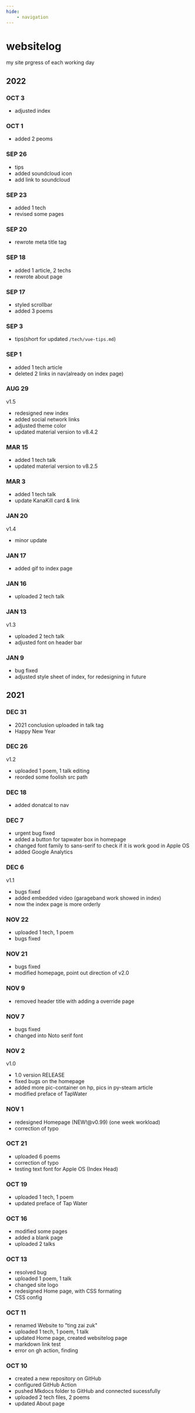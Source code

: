 ```yaml
---
hide:   
    - navigation
---
```


# websitelog

my site prgress of each working day

## 2022

### OCT 3
- adjusted index
### OCT 1
- added 2 peoms
### SEP 26
- tips
- added soundcloud icon
- add link to soundcloud
### SEP 23
- added 1 tech
- revised some pages
### SEP 20
- rewrote meta title tag
### SEP 18
- added 1 article, 2 techs
- rewrote about page
### SEP 17
- styled scrollbar
- added 3 poems
### SEP 3
- tips(short for updated `/tech/vue-tips.md`)
### SEP 1
- added 1 tech article
- deleted 2 links in nav(already on index page)
### AUG 29
v1.5
- redesigned new index
- added social network links
- adjusted theme color
- updated material version to v8.4.2

### MAR 15

- added 1 tech talk
- updated material version to v8.2.5

### MAR 3

- added 1 tech talk
- update KanaKill card & link

### JAN 20
v1.4

- minor update

### JAN 17

- added gif to index page

### JAN 16

- uploaded 2 tech talk


### JAN 13
v1.3

- uploaded 2 tech talk
- adjusted font on header bar


### JAN 9

- bug fixed
- adjusted style sheet of index, for redesigning in future


## 2021


### DEC 31

- 2021 conclusion uploaded in talk tag
- Happy New Year 


### DEC 26
v1.2

- uploaded 1 poem, 1 talk editing
- reorded some foolish src path


### DEC 18

- added donatcal to nav


### DEC 7

- urgent bug fixed
- added a button for tapwater box in homepage
- changed font family to sans-serif to check if it is work good in Apple OS
- added Google Analytics


### DEC 6
v1.1

- bugs fixed
- added embedded video (garageband work showed in index)
- now the index page is more orderly


### NOV 22

- uploaded 1 tech, 1 poem
- bugs fixed


### NOV 21

- bugs fixed
- modified homepage, point out direction of v2.0


### NOV 9

- removed header title with adding a override page


### NOV 7

- bugs fixed
- changed into Noto serif font


### NOV 2
v1.0
- 1.0 version RELEASE
- fixed bugs on the homepage
- added more pic-container on hp, pics in py-steam article
- modified preface of TapWater


### NOV 1

- redesigned Homepage (NEW!@v0.99) (one week workload)
- correction of typo


### OCT 21

- uploaded 6 poems
- correction of typo
- testing text font for Apple OS (Index Head)


### OCT 19

- uploaded 1 tech, 1 poem
- updated preface of Tap Water


### OCT 16

- modified some pages
- added a blank page
- uploaded 2 talks


### OCT 13

- resolved bug
- uploaded 1 poem, 1 talk
- changed site logo
- redesigned Home page, with CSS formating
- CSS config


### OCT 11

- renamed Website to "ting zai zuk"
- uploaded 1 tech, 1 poem, 1 talk
- updated Home page, created websitelog page
- markdown link test
- error on gh action, finding


### OCT 10

- created a new repository on GitHub
- configured GitHub Action
- pushed Mkdocs folder to GitHub and connected sucessfully
- uploaded 2 tech files, 2 poems
- updated About page































































